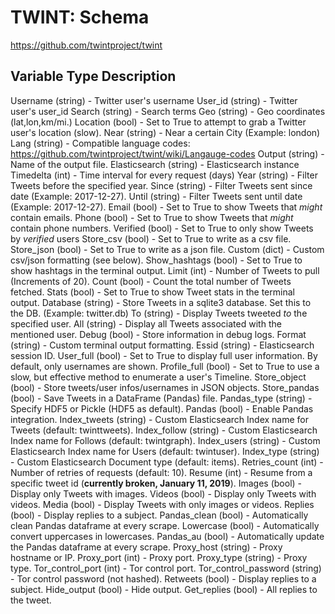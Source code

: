 # TWINT: Schema

https://github.com/twintproject/twint

Variable             Type       Description
--------------------------------------------
Username             (string) - Twitter user's username
User_id              (string) - Twitter user's user_id
Search               (string) - Search terms
Geo                  (string) - Geo coordinates (lat,lon,km/mi.)
Location             (bool)   - Set to True to attempt to grab a Twitter user's location (slow).
Near                 (string) - Near a certain City (Example: london)
Lang                 (string) - Compatible language codes: https://github.com/twintproject/twint/wiki/Langauge-codes
Output               (string) - Name of the output file.
Elasticsearch        (string) - Elasticsearch instance
Timedelta            (int)    - Time interval for every request (days)
Year                 (string) - Filter Tweets before the specified year.
Since                (string) - Filter Tweets sent since date (Example: 2017-12-27).
Until                (string) - Filter Tweets sent until date (Example: 2017-12-27).
Email                (bool)   - Set to True to show Tweets that _might_ contain emails.
Phone                (bool)   - Set to True to show Tweets that _might_ contain phone numbers.
Verified             (bool)   - Set to True to only show Tweets by _verified_ users
Store_csv            (bool)   - Set to True to write as a csv file.
Store_json           (bool)   - Set to True to write as a json file.
Custom               (dict)   - Custom csv/json formatting (see below).
Show_hashtags        (bool)   - Set to True to show hashtags in the terminal output.
Limit                (int)    - Number of Tweets to pull (Increments of 20).
Count                (bool)   - Count the total number of Tweets fetched.
Stats                (bool)   - Set to True to show Tweet stats in the terminal output.
Database             (string) - Store Tweets in a sqlite3 database. Set this to the DB. (Example: twitter.db)
To                   (string) - Display Tweets tweeted _to_ the specified user.
All                  (string) - Display all Tweets associated with the mentioned user.
Debug                (bool)   - Store information in debug logs.
Format               (string) - Custom terminal output formatting.
Essid                (string) - Elasticsearch session ID.
User_full            (bool)   - Set to True to display full user information. By default, only usernames are shown.
Profile_full         (bool)   - Set to True to use a slow, but effective method to enumerate a user's Timeline.
Store_object         (bool)   - Store tweets/user infos/usernames in JSON objects.
Store_pandas         (bool)   - Save Tweets in a DataFrame (Pandas) file.
Pandas_type          (string) - Specify HDF5 or Pickle (HDF5 as default).
Pandas               (bool)   - Enable Pandas integration.
Index_tweets         (string) - Custom Elasticsearch Index name for Tweets (default: twinttweets).
Index_follow         (string) - Custom Elasticsearch Index name for Follows (default: twintgraph).
Index_users          (string) - Custom Elasticsearch Index name for Users (default: twintuser).
Index_type           (string) - Custom Elasticsearch Document type (default: items).
Retries_count        (int)    - Number of retries of requests (default: 10).
Resume               (int)    - Resume from a specific tweet id (**currently broken, January 11, 2019**).
Images               (bool)   - Display only Tweets with images.
Videos               (bool)   - Display only Tweets with videos.
Media                (bool)   - Display Tweets with only images or videos.
Replies              (bool)   - Display replies to a subject.
Pandas_clean         (bool)   - Automatically clean Pandas dataframe at every scrape.
Lowercase            (bool)   - Automatically convert uppercases in lowercases.
Pandas_au            (bool)   - Automatically update the Pandas dataframe at every scrape.
Proxy_host           (string) - Proxy hostname or IP.
Proxy_port           (int)    - Proxy port.
Proxy_type           (string) - Proxy type.
Tor_control_port     (int) - Tor control port.
Tor_control_password (string) - Tor control password (not hashed).
Retweets             (bool)   - Display replies to a subject.
Hide_output          (bool)   - Hide output.
Get_replies          (bool)   - All replies to the tweet.

